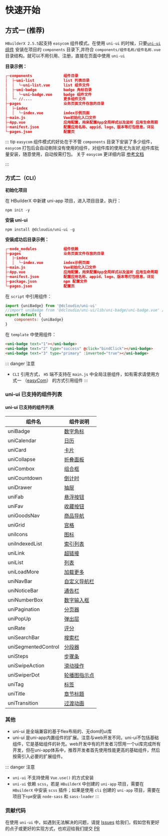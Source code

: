 # 快速开始

## 方式一 (推荐)

`HBuilderX 2.5.5`起支持 `easycom` 组件模式。在使用 `uni-ui` 的时候，只要[`uni-ui` 组件](https://ext.dcloud.net.cn/plugin?id=55) 安装在项目的 `components` 目录下,并符合 `components/组件名称/组件名称.vue` 目录结构。就可以不用引用、注册，直接在页面中使用 `uni-ui`

**目录示例：**
```json {1,2,3,4,5,6}
┌─components              组件目录
│  ├─uni-list             list 列表目录
│  │  └─uni-list.vue      list 组件文件
│  ├─uni-badge         	  badge 角标目录
│  │  └─uni-badge.vue     badge 组件文件
│  └─ //....              更多组件文件
├─pages                   业务页面文件存放的目录
│  ├─index
│  │  └─index.vue         index示例页面
├─main.js                 Vue初始化入口文件
├─App.vue                 应用配置，用来配置App全局样式以及监听 应用生命周期
├─manifest.json           配置应用名称、appid、logo、版本等打包信息，详见
└─pages.json              配置页

```

::: tip
`easycom` 组件模式的好处在于不管 `components` 目录下安装了多少组件，`easycom` 打包后会自动剔除没有使用的组件，对组件库的使用尤为友好,组件库批量安装，随意使用，自动按需打包。 关于 `easycom` 更详细内容 [参考文档](https://uniapp.dcloud.io/collocation/pages?id=easycom)

:::


### 方式二（CLI）

**初始化项目**

在 HBuilderX 中新建 uni-app 项目，进入项目目录，执行：

```
npm init -y 
```

**安装 uni-ui**

```
npm install @dcloudio/uni-ui -g
```

**安装成功后目录示例：**
```json {1,8}
┌─node_modules            组件依赖
├─pages                   业务页面文件存放的目录
│  ├─index
│  │  └─index.vue         index示例页面
├─main.js                 Vue初始化入口文件
├─App.vue                 应用配置，用来配置App全局样式以及监听 应用生命周期
├─manifest.json           配置应用名称、appid、logo、版本等打包信息，详见
├─package.json            npm 配置文件
└─pages.json              配置页

```


在 ``script`` 中引用组件：

```javascript
import {uniBadge} from '@dcloudio/uni-ui'
//import uniBadge from '@dcloudio/uni-ui/lib/uni-badge/uni-badge.vue' //也可使用此方式引入组件
export default {
    components: {uniBadge}
}
```

在 ``template`` 中使用组件：

```html
<uni-badge text="1"></uni-badge>
<uni-badge text="2" type="success" @click="bindClick"></uni-badge>
<uni-badge text="3" type="primary" :inverted="true"></uni-badge>
```
::: danger 注意
- `CLI` 引用方式， `H5` 端不支持在 `main.js` 中全局注册组件，如有需求请使用方式一 （[easyCom](https://uniapp.dcloud.io/collocation/pages?id=easycom)） 的方式引用组件
:::

### uni-ui 已支持的组件列表

#### uni-ui 已支持的组件列表 
组件名								|	组件说明
---									|	---
uniBadge						|	[数字角标](https://ext.dcloud.net.cn/plugin?id=21)
uniCalendar					|	[日历](https://ext.dcloud.net.cn/plugin?id=56)
uniCard							|	[卡片](https://ext.dcloud.net.cn/plugin?id=22)
uniCollapse					|	[折叠面板](https://ext.dcloud.net.cn/plugin?id=23)
uniCombox						|	[组合框](https://ext.dcloud.net.cn/plugin?id=1261)
uniCountdown				|	[倒计时](https://ext.dcloud.net.cn/plugin?id=25)
uniDrawer						|	[抽屉](https://ext.dcloud.net.cn/plugin?id=26)
uniFab							|	[悬浮按钮](https://ext.dcloud.net.cn/plugin?id=144)
uniFav							|	[收藏按钮](https://ext.dcloud.net.cn/plugin?id=864)
uniGoodsNav					|	[商品导航](https://ext.dcloud.net.cn/plugin?id=865)
uniGrid							|	[宫格](https://ext.dcloud.net.cn/plugin?id=27)
uniIcons						|	[图标](https://ext.dcloud.net.cn/plugin?id=28)
uniIndexedList			|	[索引列表](https://ext.dcloud.net.cn/plugin?id=375)
uniLink							|	[超链接](https://ext.dcloud.net.cn/plugin?id=1182)
uniList							|	[列表](https://ext.dcloud.net.cn/plugin?id=24)
uniLoadMore					|	[加载更多](https://ext.dcloud.net.cn/plugin?id=29)
uniNavBar						|	[自定义导航栏](https://ext.dcloud.net.cn/plugin?id=52)
uniNoticeBar				|	[通告栏](https://ext.dcloud.net.cn/plugin?id=30)
uniNumberBox				|	[数字输入框](https://ext.dcloud.net.cn/plugin?id=31)
uniPagination				|	[分页器](https://ext.dcloud.net.cn/plugin?id=32)
uniPopUp						|	[弹出层](https://ext.dcloud.net.cn/plugin?id=329)
uniRate							|	[评分](https://ext.dcloud.net.cn/plugin?id=33)
uniSearchBar				|	[搜索栏](https://ext.dcloud.net.cn/plugin?id=866)
uniSegmentedControl	|	[分段器](https://ext.dcloud.net.cn/plugin?id=54)
uniSteps						|	[步骤条](https://ext.dcloud.net.cn/plugin?id=34)
uniSwipeAction			|	[滑动操作](https://ext.dcloud.net.cn/plugin?id=181)
uniSwiperDot				|	[轮播图指示点](https://ext.dcloud.net.cn/plugin?id=284)
uniTag							|	[标签](https://ext.dcloud.net.cn/plugin?id=35)
uniTitle						|	[章节标题](https://ext.dcloud.net.cn/plugin?id=1066)
uniTransition				|	[过渡动画](https://ext.dcloud.net.cn/plugin?id=985)


### 其他

- uni-ui 是全端兼容的基于flex布局的、无dom的ui库
- uni-ui 是uni-app内置组件的扩展。注意与web开发不同，uni-ui不包括基础组件，它是基础组件的补充。web开发中有的开发者习惯用一个ui库完成所有开发，但在uni-app体系中，推荐开发者首先使用性能更高的基础组件，然后按需引入必要的扩展组件。


::: danger 注意
- `uni-ui` 不支持使用 `Vue.use()` 的方式安装
- `uni-ui` 依赖 `scss`，若是 `HBuilderX` 中创建的 `uni-app` 项目，需要在 `HBuilderX` 中安装 `scss` 插件；如果是使用 `cli` 创建的 `uni-app` 项目，需要在项目下`npm`安装 `node-sass` 和 `sass-loader`
:::


### 贡献代码
在使用 `uni-ui` 中，如遇到无法解决的问题，请提 [Issues](https://github.com/dcloudio/uni-ui/issues) 给我们，假如您有更好的点子或更好的实现方式，也欢迎给我们提交 [PR](https://github.com/dcloudio/uni-ui/pulls)